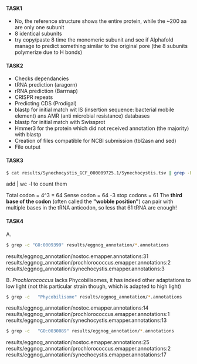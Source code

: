 #### TASK1
- No, the reference structure shows the entire protein, while the ~200 aa are only one subunit
- 8 identical subunits
- try copy/paste 8 time the monomeric subunit and see if Alphafold manage to predict something similar to the original pore (the 8 subunits polymerize due to H bonds)
#### TASK2
- Checks dependancies
- tRNA prediction (aragorn)
- rRNA prediction (Barrnap)
- CRISPR repeats
- Predicting CDS (Prodigal)
- blastp for initial match wit IS (insertion sequence: bacterial mobile element) ans AMR (anti microbial resistance) databases
- blastp for initial match with Swissprot
- Hmmer3 for the protein which did not received annotation (the majority) with blastp
- Creation of files compatible for NCBI submission (tbl2asn and sed)
- File output


#### TASK3

```bash
$ cat results/Synechocystis_GCF_000009725.1/Synechocystis.tsv | grep -E "tRNA-[A-Z][a-z][a-z]\(" 
```
add | wc -l to count them

Total codon  = 4^3 = 64
Sense codon = 64 -3 stop codons = 61
The **third base of the codon** (often called the **"wobble position"**) can pair with multiple bases in the tRNA anticodon, so less that 61 tRNA are enough!

#### TASK4
A.
```bash
$ grep -c "GO:0009399" results/eggnog_annotation/*.annotations
```
results/eggnog_annotation/nostoc.emapper.annotations:31
results/eggnog_annotation/prochlorococcus.emapper.annotations:2
results/eggnog_annotation/synechocystis.emapper.annotations:3

B. *Prochlorococcus* lacks Phycobilisomes, it has indeed other adaptations to low light (not this particular strain though, which is adapted to high light) 
```bash
$ grep -c   "Phycobilisome" results/eggnog_annotation/*.annotations
```
results/eggnog_annotation/nostoc.emapper.annotations:14
results/eggnog_annotation/prochlorococcus.emapper.annotations:1
results/eggnog_annotation/synechocystis.emapper.annotations:13
```bash
$ grep -c   "GO:0030089" results/eggnog_annotation/*.annotations
```
results/eggnog_annotation/nostoc.emapper.annotations:25
results/eggnog_annotation/prochlorococcus.emapper.annotations:2
results/eggnog_annotation/synechocystis.emapper.annotations:17
